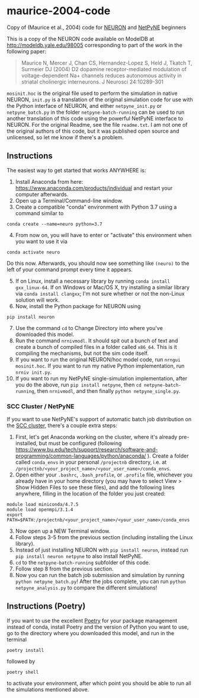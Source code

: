 # maurice-2004-code
Copy of (Maurice et al., 2004) code for [NEURON](https://neuron.yale.edu/neuron/) and [NetPyNE](http://netpyne.org/index.html) beginners

This is a copy of the NEURON code available on ModelDB at
http://modeldb.yale.edu/98005
corresponding to part of the work in the following paper:

> Maurice N, Mercer J, Chan CS, Hernandez-Lopez S, Held J, Tkatch T, Surmeier DJ
> (2004) D2 dopamine receptor-mediated modulation of voltage-dependent Na+
> channels reduces autonomous activity in striatal cholinergic interneurons. J
> Neurosci 24:10289-301

`mosinit.hoc` is the original file used to perform the simulation in native
NEURON, `init.py` is a translation of the original simulation code for use with
the Python interface of NEURON, and either `netpyne_init.py` or
`netpyne_batch.py` in the folder `netpyne-batch-running` can be used to run
another translation of this code using the powerful NetPyNE interface to
NEURON. For the original Readme, see the file `readme.txt`. I am not one of the
original authors of this code, but it was published open source and unlicensed,
so let me know if there's a problem.

## Instructions

The easiest way to get started that works ANYWHERE is:

1. Install Anaconda from here: https://www.anaconda.com/products/individual and restart your computer afterwards.
2. Open up a Terminal/Command-line window.
3. Create a compatible "conda" environment with Python 3.7 using a command similar to

`conda create --name=neuro python=3.7`

4. From now on, you will have to enter or "activate" this environment when you want to use it via

`conda activate neuro`

Do this now. Afterwards, you should now see something like `(neuro)` to the left of your command prompt every time it appears.

5. If on Linux, install a necessary library by running `conda install gxx_linux-64`. If on Windows or Mac/OS X, try installing a similar library via `conda install clangxx`; I'm not sure whether or not the non-Linux solution will work.
6. Now, install the Python package for NEURON using

`pip install neuron`

7. Use the command `cd` to Change Directory into where you've downloaded this model.
8. Run the command `nrnivmodl`. It should spit out a bunch of text and create a bunch of compiled files in a folder called `x86_64`. This is it compiling the mechanisms, but not the sim code itself.
9. If you want to run the original NEURON/hoc model code, run `nrngui
   mosinit.hoc`. If you want to run my native Python implementation, run `nrniv
   init.py`.
10. If you want to run my NetPyNE single-simulation implementation, after you do
    the above, run `pip install netpyne`, then `cd netpyne-batch-running`, then `nrnivmodl`,
    and then finally `python netpyne_single.py`.

### SCC Cluster / NetPyNE

If you want to use NetPyNE's support of automatic batch job distribution on the [SCC cluster](https://www.bu.edu/tech/support/research/system-usage/scc-quickstart/), there's a couple extra steps:

1. First, let's get Anaconda working on the cluster, where it's already pre-installed, but must be configured (following https://www.bu.edu/tech/support/research/software-and-programming/common-languages/python/anaconda/ ). Create a folder called `conda_envs` in your personal `/projectnb` directory, i.e. at `/projectnb/<your_project_name>/<your_user_name>/conda_envs`.
2. Open either your `.bashrc`, `.bash_profile`, or `.profile` file, whichever you already have in your home directory (you may have to select View > Show Hidden Files to see these files), and add the following lines anywhere, filling in the location of the folder you just created:

```
module load miniconda/4.7.5
module load openmpi/3.1.4
export PATH=$PATH:/projectnb/<your_project_name>/<your_user_name>/conda_envs
```

3. Now open up a NEW Terminal window.
4. Follow steps 3-5 from the previous section (including installing the Linux library).
5. Instead of just installing NEURON with `pip install neuron`, instead run `pip install neuron netpyne` to also install NetPyNE.
6. `cd` to the `netpyne-batch-running` subfolder of this code.
7. Follow step 8 from the previous section.
8. Now you can run the batch job submission and simulation by running `python netpyne_batch.py`! After the jobs complete, you can run `python netpyne_analysis.py` to compare the different simulations!

## Instructions (Poetry)

If you want to use the excellent [Poetry](https://python-poetry.org/) for your
package management instead of conda, install Poetry and the version of Python
you want to use, go to the directory where you downloaded this model, and run in
the terminal

`poetry install`

followed by

`poetry shell`

to activate your environment, after which point you should be able to run all
the simulations mentioned above.
